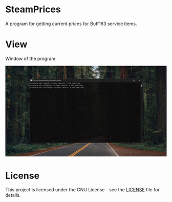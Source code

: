 # SteamPrices
A program for getting current prices for Buff163 service items.

# View
Window of the program.

![alt text](https://raw.githubusercontent.com/DeniedAccessLife/SteamPrices/master/view.png)

# License
This project is licensed under the GNU License - see the [LICENSE](LICENSE) file for details.
